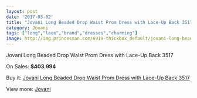 ```yaml
---
layout: post
date: '2017-03-02'
title: "Jovani Long Beaded Drop Waist Prom Dress with Lace-Up Back 3517"
category: Jovani
tags: ["long","lace","brand","dresses","charming"]
image: http://img.princessan.com/6919-thickbox_default/jovani-long-beaded-drop-waist-prom-dress-with-lace-up-back-3517.jpg
---
```

Jovani Long Beaded Drop Waist Prom Dress with Lace-Up Back 3517

On Sales: **$403.994**
<a href="https://www.princessan.com/en/jovani/3113-jovani-long-beaded-drop-waist-prom-dress-with-lace-up-back-3517.html"><amp-img layout="responsive" width="600" height="600" src="//img.princessan.com/6919-thickbox_default/jovani-long-beaded-drop-waist-prom-dress-with-lace-up-back-3517.jpg" alt="Jovani Long Beaded Drop Waist Prom Dress with Lace-Up Back 3517 0" /></a>
<a href="https://www.princessan.com/en/jovani/3113-jovani-long-beaded-drop-waist-prom-dress-with-lace-up-back-3517.html"><amp-img layout="responsive" width="600" height="600" src="//img.princessan.com/6921-thickbox_default/jovani-long-beaded-drop-waist-prom-dress-with-lace-up-back-3517.jpg" alt="Jovani Long Beaded Drop Waist Prom Dress with Lace-Up Back 3517 1" /></a>
<a href="https://www.princessan.com/en/jovani/3113-jovani-long-beaded-drop-waist-prom-dress-with-lace-up-back-3517.html"><amp-img layout="responsive" width="600" height="600" src="//img.princessan.com/6920-thickbox_default/jovani-long-beaded-drop-waist-prom-dress-with-lace-up-back-3517.jpg" alt="Jovani Long Beaded Drop Waist Prom Dress with Lace-Up Back 3517 2" /></a>

Buy it: [Jovani Long Beaded Drop Waist Prom Dress with Lace-Up Back 3517](https://www.princessan.com/en/jovani/3113-jovani-long-beaded-drop-waist-prom-dress-with-lace-up-back-3517.html "Jovani Long Beaded Drop Waist Prom Dress with Lace-Up Back 3517")

View more: [Jovani](https://www.princessan.com/en/26-jovani "Jovani")